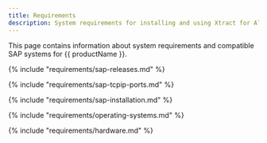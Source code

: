 ```yaml
---
title: Requirements
description: System requirements for installing and using Xtract for Alteryx.
---
```



This page contains information about system requirements and compatible SAP systems for {{ productName }}.


{% include "requirements/sap-releases.md" %}

{% include "requirements/sap-tcpip-ports.md" %}

{% include "requirements/sap-installation.md" %}

{% include "requirements/operating-systems.md" %}

{% include "requirements/hardware.md" %}

